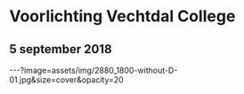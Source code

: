 # Voorlichting Vechtdal College

## 5 september 2018

---?image=assets/img/2880_1800-without-D-01.jpg&size=cover&opacity=20

